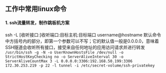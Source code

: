 ## 工作中常用linux命令
#### 1. ssh流量转发，制作跳板机方案
ssh -L [收听接口:]收听端口:目标主机:目标端口 username@hostname 默认命令中方括号内的部分，即第一个参数可以不写；它的默认值一般是0.0.0.0，意味着SSH隧道会收听所有接口，接受来自任何地址的应用访问请求并进行转发
`/usr/bin/ssh -g -N -o UserKnownHostsFile /dev/null -o StrictHostKeyChecking no -o ServerAliveInterval 30 -o ServerAliveCountMax 3 -L 0.0.0.0:3306:192.168.50.199:3306 172.30.253.219 -p 22 -l tunnel -i /etc/secret-volume/ssh-privatekey`

